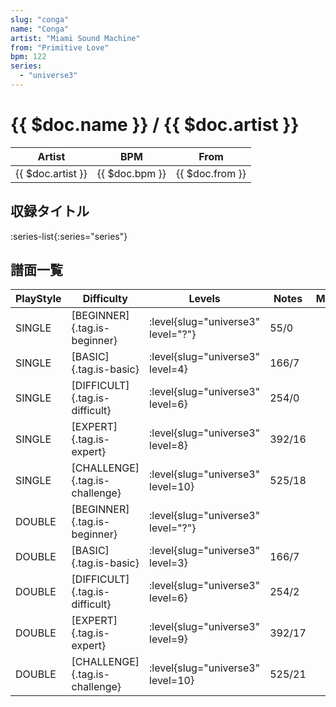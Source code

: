 ```yaml
---
slug: "conga"
name: "Conga"
artist: "Miami Sound Machine"
from: "Primitive Love"
bpm: 122
series:
  - "universe3"
---
```


# {{ $doc.name }} / {{ $doc.artist }}

|Artist|BPM|From|
|------|---|----|
|{{ $doc.artist }}|{{ $doc.bpm }}|{{ $doc.from }}|

## 収録タイトル

:series-list{:series="series"}

## 譜面一覧

|PlayStyle|Difficulty|Levels|Notes|Movie|
|---------|----------|------|-----|-----|
|SINGLE|[BEGINNER]{.tag.is-beginner}|<div class="field is-grouped is-grouped-multiline"> :level{slug="universe3" level="?"}</div>|55/0||
|SINGLE|[BASIC]{.tag.is-basic}|<div class="field is-grouped is-grouped-multiline"> :level{slug="universe3" level=4}</div>|166/7||
|SINGLE|[DIFFICULT]{.tag.is-difficult}|<div class="field is-grouped is-grouped-multiline"> :level{slug="universe3" level=6}</div>|254/0||
|SINGLE|[EXPERT]{.tag.is-expert}|<div class="field is-grouped is-grouped-multiline"> :level{slug="universe3" level=8}</div>|392/16||
|SINGLE|[CHALLENGE]{.tag.is-challenge}|<div class="field is-grouped is-grouped-multiline"> :level{slug="universe3" level=10}</div>|525/18||
|DOUBLE|[BEGINNER]{.tag.is-beginner}|<div class="field is-grouped is-grouped-multiline"> :level{slug="universe3" level="?"}</div>|||
|DOUBLE|[BASIC]{.tag.is-basic}|<div class="field is-grouped is-grouped-multiline"> :level{slug="universe3" level=3}</div>|166/7||
|DOUBLE|[DIFFICULT]{.tag.is-difficult}|<div class="field is-grouped is-grouped-multiline"> :level{slug="universe3" level=6}</div>|254/2||
|DOUBLE|[EXPERT]{.tag.is-expert}|<div class="field is-grouped is-grouped-multiline"> :level{slug="universe3" level=9}</div>|392/17||
|DOUBLE|[CHALLENGE]{.tag.is-challenge}|<div class="field is-grouped is-grouped-multiline"> :level{slug="universe3" level=10}</div>|525/21||
